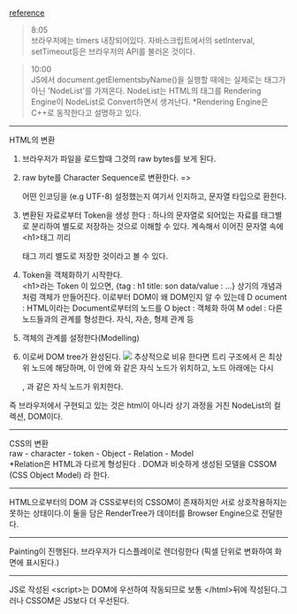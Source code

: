 [reference](https://www.youtube.com/watch?v=5rLFYtXHo9s)
>8:05  
브라우저에는 timers 내장되어있다. 자바스크립트에서의 setInterval, setTimeout등은 브라우저의 API를 불러온 것이다. 

 

>10:00  
JS에서 document.getElementsbyName()을 실행할 때에는 실제로는 태그가 아닌 'NodeList'를 가져온다.
NodeList는 HTML의 태그를 Rendering Engine이 NodeList로 Convert하면서 생겨난다.
*Rendering Engine은 C++로 동작한다고 설명하고 있다.

<hr>

HTML의 변환

 

1) 브라우저가 파일을 로드할때 그것의 raw bytes를 보게 된다.

2) raw byte를 Character Sequence로 변환한다. =>

    어떤 인코딩을 (e.g UTF-8) 설정했는지 여기서 인지하고, 문자열 타입으로 환한다.

3) 변환된 자료로부터 Token을 생성 한다 : 하나의 문자열로 되어있는 자료를 태그별로 분리하여 별도로 저장하는 것으로 이해할 수 있다. 계속해서 이어진 문자열 속에 \<h1>태그 끼리 <p>태그 끼리 별도로 저장한 것이라고 볼 수 있다.

4) Token을 객체화하기 시작한다.  
\<h1>라는 Token 이 있으면,
{tag : h1 title: son data/value : ...}
상기의 개념과 처럼 객체가 만들어진다. 
이로부터 DOM이 왜 DOM인지 알 수 있는데
D ocument : HTML이라는 Document로부터의 노드를
O bject : 객체화 하여
M odel : 다른 노드들과의 관계를 형성한다. 자식, 자손, 형제 관계 등
5) 객체의 관계를 설정한다(Modelling)

6) 이로써 DOM tree가 완성된다.
![](https://github.com/Sangha-Poliakov-Park/TIL/assets/165978538/e6a45c2c-fff5-4e6c-af73-51c0b5081d5a)
추상적으로 비유 한다면 트리 구조에서 <HTML>은 최상위 노드에 해당하며, 이 안에 <body>와 같은 자식 노드가 위치하고, <body> 노드 아래에는 다시 <p>, <span>과 같은 자식 노드가 위치한다.

즉 브라우저에서 구현되고 있는 것은 html이 아니라 상기 과정을 거친 NodeList의 컬렉션, DOM이다.

<hr>

CSS의 변환  
raw - character - token - Object - Relation - Model  
*Relation은 HTML과 다르게 형성된다 .
DOM과 비슷하게 생성된 모델을  CSSOM (CSS Object Model) 라 한다. 

<hr>

HTML으로부터의 DOM 과 CSS로부터의 CSSOM이 존재하지만 서로 상호작용하지는 못하는 상태이다.이 둘을 담은 RenderTree가 데이터를 Browser Engine으로 전달한다.

---
Painting이 진행된다. 브라우저가 디스플레이로 렌더링한다 (픽셀 단위로 변화하여 화면에 표시된다.)

---
JS로 작성된 \<script>는 DOM에 우선하여 작동되므로 보통 \</html>뒤에 작성된다.그러나 CSSOM은 JS보다 더 우선된다.